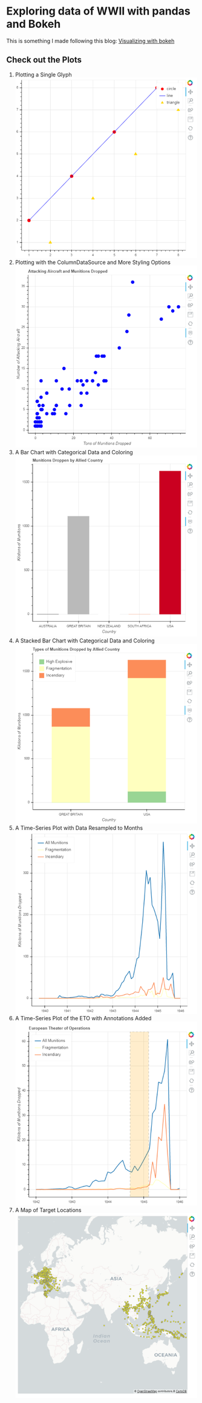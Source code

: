 

# Exploring data of WWII with pandas and Bokeh
This is something I made following this blog: [Visualizing with bokeh](https://programminghistorian.org/en/lessons/visualizing-with-bokeh)


## Check out the Plots

1. Plotting a Single Glyph 
![](plots/firstplot.PNG)
2.  Plotting with the ColumnDataSource and More Styling Options
![](plots/columnDataSource.PNG)
3.  A Bar Chart with Categorical Data and Coloring
![](plots/munitions_by_country.PNG)
4.  A Stacked Bar Chart with Categorical Data and Coloring
![](plots/types_of_munitions.PNG)
5.  A Time-Series Plot with Data Resampled to Months
![](plots/simple_timeseries_plot.PNG)
6.  A Time-Series Plot of the ETO with Annotations Added
![](plots/eto_operations.PNG)
7.  A Map of Target Locations
![](plots/mapping_targets.PNG)
